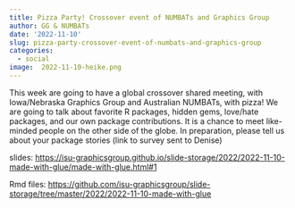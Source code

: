 ```yaml
---
title: Pizza Party! Crossover event of NUMBATs and Graphics Group
author: GG & NUMBATs
date: '2022-11-10'
slug: pizza-party-crossover-event-of-numbats-and-graphics-group
categories:
  - social
image:  2022-11-10-heike.png
---
```

This week are going to have a global crossover shared meeting, with Iowa/Nebraska Graphics Group and Australian NUMBATs, with pizza! We are going to talk about favorite R packages, hidden gems, love/hate packages, and our own package contributions. It is a chance to meet like-minded people on the other side of the globe. In preparation, please tell us about your package stories (link to survey sent to Denise)

slides: https://isu-graphicsgroup.github.io/slide-storage/2022/2022-11-10-made-with-glue/made-with-glue.html#1

Rmd files: https://github.com/isu-graphicsgroup/slide-storage/tree/master/2022/2022-11-10-made-with-glue
